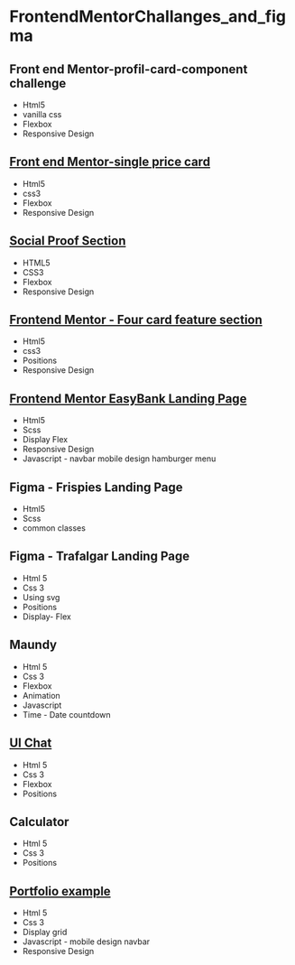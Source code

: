 # FrontendMentorChallanges_and_figma

## Front end Mentor-profil-card-component challenge
  * Html5
  * vanilla css
  * Flexbox
  * Responsive Design
  
## [Front end Mentor-single price card](https://www.frontendmentor.io/challenges/single-price-grid-component-5ce41129d0ff452fec5abbbc)
  * Html5
  * css3
  * Flexbox
  * Responsive Design

## [Social Proof Section](https://www.frontendmentor.io/challenges/social-proof-section-6e0qTv_bA)
 * HTML5
 * CSS3
 * Flexbox
 * Responsive Design
 
 ## [Frontend Mentor - Four card feature section](https://www.frontendmentor.io/challenges/four-card-feature-section-weK1eFYK)
  * Html5
  * css3
  * Positions
  * Responsive Design
  
 ## [Frontend Mentor EasyBank Landing Page](https://www.frontendmentor.io/challenges/easybank-landing-page-WaUhkoDN)
  * Html5
  * Scss
  * Display Flex
  * Responsive Design
  * Javascript - navbar  mobile design  hamburger menu
  
## Figma - Frispies Landing Page
   * Html5
   * Scss
   * common classes
   
## Figma - Trafalgar Landing Page 
   * Html 5
   * Css 3
   * Using svg
   * Positions
   * Display- Flex
   
 ## Maundy 
 * Html 5
 * Css 3
 * Flexbox
 * Animation
 * Javascript
 * Time - Date countdown
 
## [UI Chat](https://yadi.sk/i/NWc02zkzIIDIxA)
 * Html 5
 * Css 3
 * Flexbox
 * Positions
 
## Calculator
 * Html 5
 * Css 3
 * Positions
 
## [Portfolio example](https://html-css-portfolio-css-grid-project.netlify.app/index.html)
 * Html 5
 * Css 3
 * Display grid
 * Javascript - mobile design navbar
 * Responsive Design 

 
